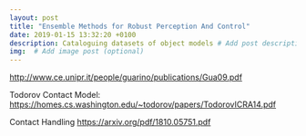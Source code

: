 ```yaml
---
layout: post
title: "Ensemble Methods for Robust Perception And Control"
date: 2019-01-15 13:32:20 +0100
description: Cataloguing datasets of object models # Add post description (optional)
img:  # Add image post (optional)
---
```


http://www.ce.unipr.it/people/guarino/publications/Gua09.pdf

Todorov Contact Model: https://homes.cs.washington.edu/~todorov/papers/TodorovICRA14.pdf

Contact Handling https://arxiv.org/pdf/1810.05751.pdf
